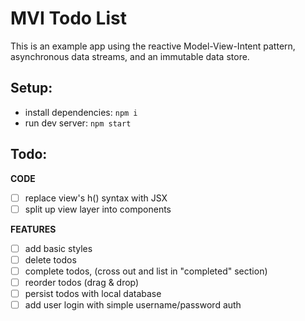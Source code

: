 # MVI Todo List
This is an example app using the reactive Model-View-Intent pattern, asynchronous data streams, and an immutable data store.

## Setup:
- install dependencies: `npm i`
- run dev server: `npm start`

## Todo:
**CODE**
* [ ] replace view's h() syntax with JSX
* [ ] split up view layer into components

**FEATURES**
* [ ] add basic styles
* [ ] delete todos
* [ ] complete todos, (cross out and list in "completed" section)
* [ ] reorder todos (drag & drop)
* [ ] persist todos with local database
* [ ] add user login with simple username/password auth
